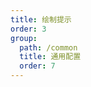 ```yaml
---
title: 绘制提示
order: 3
group:
  path: /common
  title: 通用配置
  order: 7
---
```


<code src="./helper.tsx" compact="true" defaultShowCode="true"></code>
